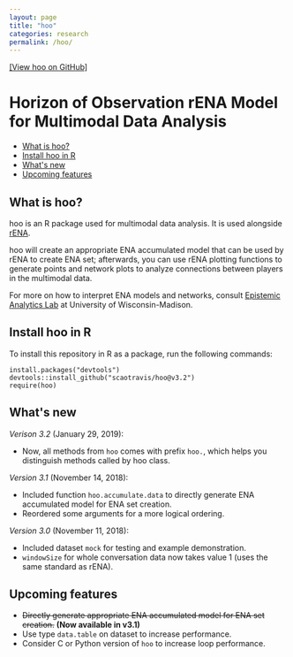```yaml
---
layout: page
title: "hoo"
categories: research
permalink: /hoo/
---
```


[\[View hoo on GitHub\]](https://github.com/scaotravis/hoo)

# Horizon of Observation rENA Model for Multimodal Data Analysis

* [What is hoo?](#what-is-hoo)
* [Install hoo in R](#install-hoo-in-r)
* [What's new](#whats-new)
* [Upcoming features](#upcoming-features)

## What is hoo?
hoo is an R package used for multimodal data analysis. It is used alongside [rENA](https://cran.r-project.org/web/packages/rENA/index.html).

hoo will create an appropriate ENA accumulated model that can be used by rENA to create ENA set; afterwards, you can use rENA plotting functions to generate points and network plots to analyze connections between players in the multimodal data.

For more on how to interpret ENA models and networks, consult [Epistemic Analytics Lab](http://www.epistemicanalytics.org/) at University of Wisconsin-Madison.

## Install hoo in R
To install this repository in R as a package, run the following commands:
```{r}
install.packages("devtools")
devtools::install_github("scaotravis/hoo@v3.2")
require(hoo)
```

## What's new

*Verison 3.2* (January 29, 2019):
* Now, all methods from `hoo` comes with prefix `hoo.`, which helps you distinguish methods called by hoo class.

*Version 3.1* (November 14, 2018):
* Included function `hoo.accumulate.data` to directly generate ENA accumulated model for ENA set creation.
* Reordered some arguments for a more logical ordering.

*Version 3.0* (November 11, 2018):

* Included dataset `mock` for testing and example demonstration.
* `windowSize` for whole conversation data now takes value 1 (uses the same standard as rENA).

## Upcoming features

* ~~Directly generate appropriate ENA accumulated model for ENA set creation.~~ **(Now available in v3.1)**
* Use type `data.table` on dataset to increase performance.
* Consider C or Python version of `hoo` to increase loop performance.
